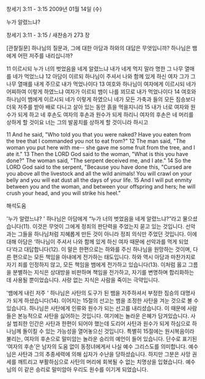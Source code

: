 창세기 3:11 - 3:15 
2009년 01월 14일 (수)

누가 알렸느냐?



창세기 3:11 - 3:15 / 새찬송가 273 장


[관찰질문]
하나님의 질문과, 그에 대한 아담과 하와의 대답은 무엇입니까?
하나님은 뱀에게 어떤 저주를 내리십니까?

11 이르시되 누가 너의 벗었음을 네게 알렸느냐 내가 네게 먹지 말라 명한 그 나무 열매를 네가 먹었느냐 
12 아담이 이르되 하나님이 주셔서 나와 함께 있게 하신 여자 그가 그 나무 열매를 내게 주므로 내가 먹었나이다 
13 여호와 하나님이 여자에게 이르시되 네가 어찌하여 이렇게 하였느냐 여자가 이르되 뱀이 나를 꾀므로 내가 먹었나이다 
14 여호와 하나님이 뱀에게 이르시되 네가 이렇게 하였으니 네가 모든 가축과 들의 모든 짐승보다 더욱 저주를 받아 배로 다니고 살아 있는 동안 흙을 먹을지니라 
15 내가 너로 여자와 원수가 되게 하고 네 후손도 여자의 후손과 원수가 되게 하리니 여자의 후손은 네 머리를 상하게 할 것이요 너는 그의 발꿈치를 상하게 할 것이니라 하시고  

11 And he said, "Who told you that you were naked? Have you eaten from the tree that I commanded you not to eat from?" 
12 The man said, "The woman you put here with me-- she gave me some fruit from the tree, and I ate it." 
13 Then the LORD God said to the woman, "What is this you have done?" The woman said, "The serpent deceived me, and I ate." 
14 So the LORD God said to the serpent, "Because you have done this, "Cursed are you above all the livestock and all the wild animals! You will crawl on your belly and you will eat dust all the days of your life.
15 And I will put enmity between you and the woman, and between your offspring and hers; he will crush your head, and you will strike his heel."

해석도움





'누가 알렸느냐? ' 
하나님은 아담에게 “누가 너의 벗었음을 네게 알렸느냐?”라고 물으셨습니다(11). 이것은 무엇이 그에게 정죄의 판단력을 주었는지 묻고 있는 것입니다. 선악과는 그들을 하나님처럼 지혜롭게 만든 것이 아니라 정죄 의식만 주었던 것입니다. 이에 대해 아담은 ‘하나님이 주셔서 나와 함께 있게 하신 여자 때문에 선악과를 먹게 되었다’라고 대답합니다(12). 이 말은 한편으로는 하와를 주신 하나님을 원망하는 것이며, 다른 편으로는 모든 책임을 아내에게 전가하는 태도입니다. 하와 역시 아담과 마찬가지로 자기 죄를 인정하지 않고, 모든 책임을 뱀에게 전가하고 있습니다(13). 이처럼 옳고 그름을 분별하는 지식은 상대방을 비판하며 책임을 전가하고, 자기를 변명하며 합리화하는 데 사용될 뿐이었습니다. 사랑 없는 지식은 사람을 죽이는 극약입니다.     

'뱀에게 내린 저주 ' 
하나님은 사탄의 도구가 된 뱀을 저주하셔서 부정한 짐승의 대명사가 되게 하셨습니다(14). 이어지는 15절의 선고는 뱀을 조정한 사탄을 겨눈 것으로 볼 수 있습니다. 하나님은 사탄에게 인류와 원수가 되는 선고를 내리셨습니다. 이 때문에 사람들은 본능적으로 사탄을 싫어하는 것입니다. 여기에는 놀라운 은혜가 담겨있습니다. 사실 범죄한 인간은 사탄과 한편이 되어야 했는데 도리어 사탄과 원수가 되게 하심으로 하나님께 돌이킬 수 있는 가능성을 열어놓으신 것입니다. 특별히 15절에는 원시복음이라 불리는, 여자의 후손으로 말미암는 놀라운 승리의 예언이 들어 있습니다. 단수로 표기된 ‘여자의 후손’은 남자의 도움 없이 동정녀에게서 나실 예수 그리스도를 의미합니다. 예수님은 사탄과 그의 추종세력에 의해 십자가 수난을 당하셨습니다. 하지만 그분은 사망 권세를 깨트리고 부활하심으로 사탄의 머리에 회복될 수 없는 치명상을 입혔습니다. 예수님의 이 같은 승리로 말미암아 우리도 원수를 이기게 되었습니다.